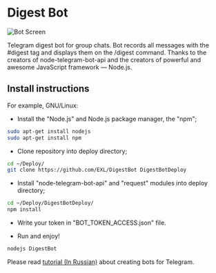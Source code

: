 Digest Bot
=============

![Bot Screen](https://raw.github.com/EXL/DigestBot/master/Screens/DigestBot.png)

Telegram digest bot for group chats.
Bot records all messages with the #digest tag and displays them on the /digest command.
Thanks to the creators of node-telegram-bot-api and the creators of powerful and awesome JavaScript framework — Node.js.

## Install instructions

For example, GNU/Linux:

* Install the "Node.js" and Node.js package manager, the "npm";

```sh
sudo apt-get install nodejs
sudo apt-get install npm
```

* Clone repository into deploy directory;

```sh
cd ~/Deploy/
git clone https://github.com/EXL/DigestBot DigestBotDeploy
```

* Install "node-telegram-bot-api" and "request" modules into deploy directory;

```sh
cd ~/Deploy/DigestBotDeploy/
npm install 
```

* Write your token in "BOT_TOKEN_ACCESS.json" file.

* Run and enjoy!

```sh
nodejs DigestBot
```

Please read [tutorial (In Russian)](http://exlmoto.ru/writing-telegram-bots/) about creating bots for Telegram.
